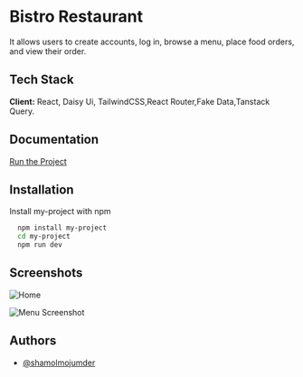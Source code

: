 
# Bistro Restaurant

It allows users to create accounts, log in, browse a menu, place food orders, and view their order.

## Tech Stack

**Client:** React, Daisy Ui, TailwindCSS,React Router,Fake Data,Tanstack Query.


## Documentation

[Run the Project](https://linktodocumentation)


## Installation

Install my-project with npm

```bash
  npm install my-project
  cd my-project
  npm run dev
```
    
## Screenshots

![Home](https://i.ibb.co/kBw1KwP/Screenshot-2023-09-18-at-01-18-34-Bistro-Boss-Home.png)

![Menu Screenshot](https://i.ibb.co/pW4hcpP/Screenshot-2023-09-13-at-01-30-46-Bistro-Boss-Menu.png)



## Authors

- [@shamolmojumder](https://www.github.com/shamolmojumder)

